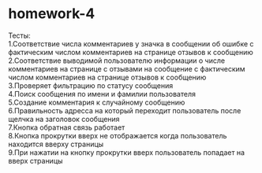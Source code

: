 # homework-4
Тесты:<br>
1.Соответствие числа комментариев у значка в сообщении об ошибке с фактическим числом комментариев на странице отзывов 
к сообщению<br>
2.Соответствие выводимой пользователю информации о числе комментариев на странице с отзывами на сообщение 
с фактическим числом комментариев на странице отзывов к сообщению<br>
3.Проверяет фильтрацию по статусу сообщения<br>
4.Поиск сообщения по имени и фамилии пользователя<br>
5.Создание комментария к случайному сообщению<br>
6.Правильность адресса на который переходит пользователь после щелчка на заголовок сообщения<br>
7.Кнопка обратная связь работает<br>
8.Кнопка прокрутки вверх не отображается когда пользователь находится вверху страницы<br>
9.При нажатии на кнопку прокрутки вверх пользователь попадает на вверх страницы <br>
